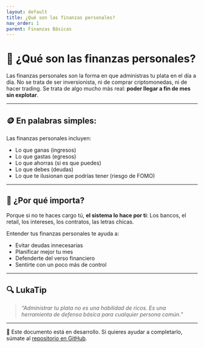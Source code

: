 ```yaml
---
layout: default
title: ¿Qué son las finanzas personales?
nav_order: 1
parent: Finanzas Básicas
---
```


# 🧠 ¿Qué son las finanzas personales?

Las finanzas personales son la forma en que administras tu plata en el día a día.
No se trata de ser inversionista, ni de comprar criptomonedas, ni de hacer trading.
Se trata de algo mucho más real: **poder llegar a fin de mes sin explotar**.

---

## 🪙 En palabras simples:

Las finanzas personales incluyen:

- Lo que ganas (ingresos)
- Lo que gastas (egresos)
- Lo que ahorras (si es que puedes)
- Lo que debes (deudas)
- Lo que te ilusionan que podrías tener (riesgo de FOMO)

---

## 🧩 ¿Por qué importa?

Porque si no te haces cargo tú, **el sistema lo hace por ti**:
Los bancos, el retail, los intereses, los contratos, las letras chicas.

Entender tus finanzas personales te ayuda a:

- Evitar deudas innecesarias
- Planificar mejor tu mes
- Defenderte del verso financiero
- Sentirte con un poco más de control

---

## 🔍 LukaTip

> *“Administrar tu plata no es una habilidad de ricos. Es una herramienta de defensa básica para cualquier persona común.”*

---

📌 Este documento está en desarrollo. Si quieres ayudar a completarlo, súmate al [repositorio en GitHub](https://github.com/raestrada/lukalibre).
